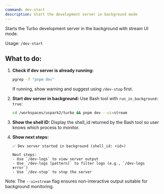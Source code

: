 ```yaml
---
command: dev-start
description: Start the development server in background mode
---
```


Starts the Turbo development server in the background with stream UI mode.

Usage: `/dev-start`

## What to do:

1. **Check if dev server is already running:**
   ```bash
   pgrep -f "pnpm dev"
   ```
   If running, show warning and suggest using `/dev-stop` first.

2. **Start dev server in background:**
   Use Bash tool with `run_in_background: true`:
   ```bash
   cd /workspaces/uspark2/turbo && pnpm dev --ui=stream
   ```

3. **Show the shell ID:**
   Display the shell_id returned by the Bash tool so user knows which process to monitor.

4. **Show next steps:**
   ```
   ✅ Dev server started in background (shell_id: <id>)

   Next steps:
   - Use `/dev-logs` to view server output
   - Use `/dev-logs [pattern]` to filter logs (e.g., `/dev-logs error`)
   - Use `/dev-stop` to stop the server
   ```

Note: The `--ui=stream` flag ensures non-interactive output suitable for background monitoring.